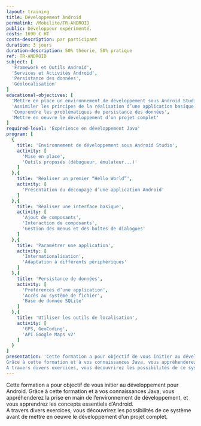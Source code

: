 ```yaml
---
layout: training
title: Développement Android
permalink: /Mobilite/TR-ANDROID
public: Développeur expérimenté.
costs: 1690 € HT
costs-description: par participant
duration: 3 jours
duration-description: 50% théorie, 50% pratique
ref: TR-ANDROID
subject: [
  'Framework et Outils Android',
  'Services et Activités Android',
  'Persistance des données',
  'Géolocalisation'
]
educational-objectives: [
  'Mettre en place un environnement de développement sous Android Studio',
  'Assimiler les principes de la réalisation d’une application basique',
  'Comprendre les problématiques de persistance des données',
  'Mettre en oeuvre le développement d’un projet complet'
]
required-level: 'Expérience en développement Java'
program: [
  {
    title: 'Environnement de développement sous Android Studio',
    activity: [
      'Mise en place',
      'Outils proposés (débugueur, émulateur...)'
    ]
  },{
    title: 'Réaliser un premier “Hello World”',
    activity: [
      'Présentation du découpage d’une application Android'
    ]
  },{
    title: 'Réaliser une interface basique',
    activity: [
      'Ajout de composants',
      'Interaction de composants',
      'Gestion des menus et des boîtes de dialogues'
    ]
  },{
    title: 'Paramétrer une application',
    activity: [
      'Internationalisation',
      'Adaptation à différents périphériques'
    ]
  },{
    title: 'Persistance de données',
    activity: [
      'Préférences d’une application',
      'Accès au système de fichier',
      'Base de donnée SQLite'
    ]
  },{
    title: 'Utiliser les outils de localisation',
    activity: [
      'GPS, GeoCoding',
      'API Google Maps v2'
    ]
  }
]
presentation: 'Cette formation a pour objectif de vous initier au développement pour Android.
Grâce à cette formation et à vos connaissances Java, vous appréhenderez la prise en main de l’environnement de développement, et vous apprendrez les concepts essentiels d’Android.
A travers divers exercices, vous découvrirez les possibilités de ce système avant de mettre en oeuvre le développement d’un projet complet.'
---
```


Cette formation a pour objectif de vous initier au développement pour Android.
Grâce à cette formation et à vos connaissances Java, vous appréhenderez la prise en main de l’environnement de développement, et vous apprendrez les concepts essentiels d’Android.  
A travers divers exercices, vous découvrirez les possibilités de ce système avant de mettre en oeuvre le développement d’un projet complet.  
